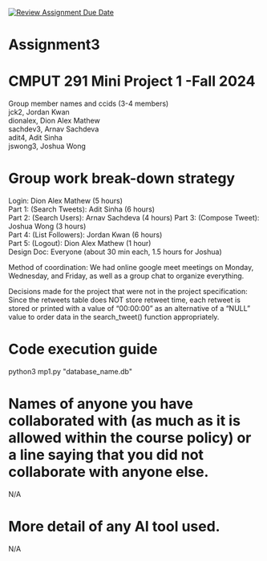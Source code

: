 [![Review Assignment Due Date](https://classroom.github.com/assets/deadline-readme-button-22041afd0340ce965d47ae6ef1cefeee28c7c493a6346c4f15d667ab976d596c.svg)](https://classroom.github.com/a/ZQQhHp7h)
# Assignment3

# CMPUT 291 Mini Project 1 -Fall 2024
Group member names and ccids (3-4 members)  
  jck2, Jordan Kwan  
  dionalex, Dion Alex Mathew  
  sachdev3, Arnav Sachdeva  
  adit4, Adit Sinha  
  jswong3, Joshua Wong  

# Group work break-down strategy
Login: Dion Alex Mathew (5 hours)  
Part 1: (Search Tweets): Adit Sinha (6 hours)  
Part 2: (Search Users): Arnav Sachdeva (4 hours)
Part 3: (Compose Tweet): Joshua Wong (3 hours)  
Part 4: (List Followers): Jordan Kwan (6 hours)  
Part 5: (Logout): Dion Alex Mathew (1 hour)  
Design Doc: Everyone (about 30 min each, 1.5 hours for Joshua)  

Method of coordination: We had online google meet meetings on Monday, Wednesday, and Friday, as well as a group chat to organize everything.

Decisions made for the project that were not in the project specification:
Since the retweets table does NOT store retweet time, each retweet is stored or printed with a value of “00:00:00” as an alternative of a “NULL” value to order data in the search_tweet() function appropriately.

# Code execution guide
python3 mp1.py "database_name.db"

# Names of anyone you have collaborated with (as much as it is allowed within the course policy) or a line saying that you did not collaborate with anyone else.  
N/A

# More detail of any AI tool used.
N/A
